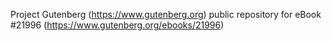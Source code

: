 Project Gutenberg (https://www.gutenberg.org) public repository for eBook #21996 (https://www.gutenberg.org/ebooks/21996)
